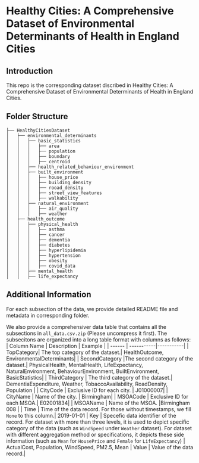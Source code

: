 # Healthy Cities: A Comprehensive Dataset of Environmental Determinants of Health in England Cities

## Introduction

This repo is the corresponding dataset discribed in Healthy Cities: A Comprehensive Dataset of Environmental Determinants of Health in England Cities.

## Folder Structure
```none
├── HealthyCitiesDataset
│   ├── environmental_determinants
│   │   ├── basic_statistics 
│   │   │   ├── area
│   │   │   ├── population
│   │   │   ├── boundary
│   │   │   ├── centroid
│   │   ├── health_related_behaviour_environment
│   │   ├── built_environment
│   │   │   ├── house_price
│   │   │   ├── building_density
│   │   │   ├── rooad_density
│   │   │   ├── street_view_features
│   │   │   ├── walkability
│   │   ├── natural_environment
│   │   │   ├── air_quality
│   │   │   ├── weather
│   ├── health_outcome
│   │   ├── physical_health
│   │   │   ├── asthma
│   │   │   ├── cancer
│   │   │   ├── dementia
│   │   │   ├── diabetes
│   │   │   ├── hyperlipidemia
│   │   │   ├── hypertension
│   │   │   ├── obesity
│   │   │   ├── covid_data
│   │   ├── mental_health
│   │   ├── life_expectancy
```

## Additional Information
For each subsection of the data, we provide detailed README file and metadata in corresponding folder. 

We also provide a comprehensiver data table that contains all the subsections in `all_data.csv.zip` (Please uncompress it first). The subsecitons are organized into a long table format with columns as follows:
| Column Name | Description | Example |
| ------ | -----------|-----------|
| TopCategory| The top category of the dataset.| HealthOutcome, EnvironmentalDeterminants|
| SecondCategory |The second category of the dataset.| PhysicalHealth, MentalHealth, LifeExpectancy, NaturalEnvironment, BehaviourEnvironment, BuiltEnvironment, BasicStatistics|
| ThirdCategory | The third category of the dataset.| DementiaExpenditure, Weather, TobaccoAvailability, RoadDensity, Population |
| CityCode | Exclusive ID for each city. | J01000007|
| CityName | Name of the city. | Birmingham|
| MSOACode | Exclusive ID for each MSOA.| E02001834|
| MSOAName | Name of the MSOA. |Birmingham 008 |
| Time | Time of the data record. For those without timestamps, we fill `None` to this column.| 2019-01-01
| Key | Specefic data identifier of the record. For dataset with more than three levels, it is used to depict specific category of the data (such as `WindSpeed` under `Weather` dataset). For dataset with different aggregation method or specifications, it depicts these side information (such as `Mean` for `HousePrice` and `Female` for `LifeExpectancy`) | ActualCost, Population, WindSpeed, PM2.5, Mean
| Value | Value of the data record.| 


